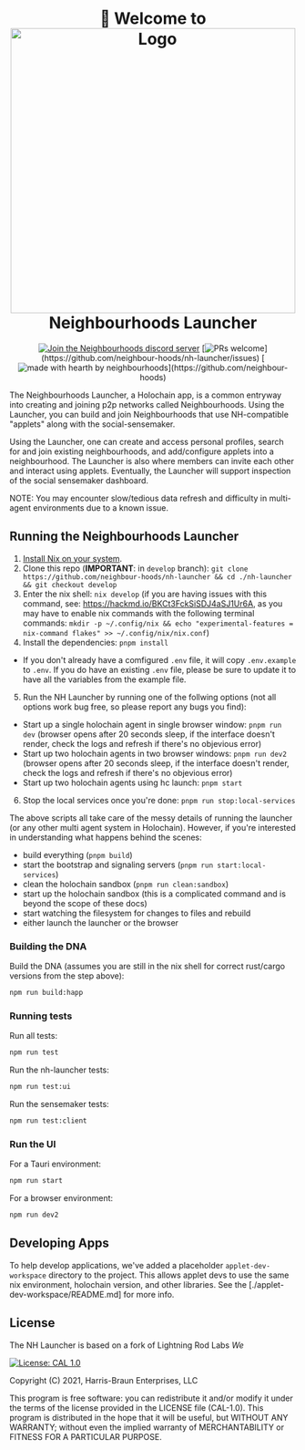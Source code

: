 <h1 align="center">
  <div>👋 Welcome to</div>
  <img src="https://neighbourhoods.network/visual-assets/nh-white-banner.png" alt="Logo" width="500">
  <div>Neighbourhoods Launcher</div>
</h1>

<div align="center">

[![Join the Neighbourhoods discord server](https://img.shields.io/discord/854211588184735774.svg?label=&logo=discord&logoColor=ffffff&color=5865F2)](https://discord.gg/neighbourhoods)
[![PRs welcome](https://img.shields.io/badge/PRs-welcome-ff69b4.svg?)](https://github.com/neighbour-hoods/nh-launcher/issues)
[![made with hearth by neighbourhoods](https://img.shields.io/badge/made%20with%20%E2%99%A5%20-cc14cc.svg?)](https://github.com/neighbour-hoods)

</div>

The Neighbourhoods Launcher, a Holochain app, is a common entryway into creating and joining p2p networks called Neighbourhoods. Using the Launcher, you can build and join Neighbourhoods that use NH-compatible "applets" along with the social-sensemaker. 

Using the Launcher, one can create and access personal profiles, search for and join existing neighbourhoods, and add/configure applets into a neighbourhood. The Launcher is also where members can invite each other and interact using applets. Eventually, the Launcher will support inspection of the social sensemaker dashboard. 

NOTE: You may encounter slow/tedious data refresh and difficulty in multi-agent environments due to a known issue.  

## Running the Neighbourhoods Launcher

1. [Install Nix on your system](https://nixos.org/download#download-nix).
2. Clone this repo (**IMPORTANT**: in `develop` branch): `git clone https://github.com/neighbour-hoods/nh-launcher && cd ./nh-launcher && git checkout develop`
3. Enter the nix shell: `nix develop` (if you are having issues with this command, see: https://hackmd.io/BKCt3FckSiSDJ4aSJ1Ur6A, as you may have to enable nix commands with the following terminal commands: `mkdir -p ~/.config/nix && echo "experimental-features = nix-command flakes" >> ~/.config/nix/nix.conf`)
4. Install the dependencies: `pnpm install`
  - If you don't already have a comfigured `.env` file, it will copy `.env.example` to `.env`. If you do have an existing `.env` file, please be sure to update it to have all the variables from the example file.
5. Run the NH Launcher by running one of the follwing options (not all options work bug free, so please report any bugs you find):
  - Start up a single holochain agent in single browser window: `pnpm run dev` (browser opens after 20 seconds sleep, if the interface doesn't render, check the logs and refresh if there's no objevious error)
  - Start up two holochain agents in two browser windows: `pnpm run dev2` (browser opens after 20 seconds sleep, if the interface doesn't render, check the logs and refresh if there's no objevious error)
  - Start up two holochain agents using hc launch: `pnpm start`
6. Stop the local services once you're done: `pnpm run stop:local-services`

The above scripts all take care of the messy details of running the launcher (or any other multi agent system in Holochain). However, if you're interested in understanding what happens behind the scenes:
- build everything (`pnpm build`)
- start the bootstrap and signaling servers (`pnpm run start:local-services`)
- clean the holochain sandbox (`pnpm run clean:sandbox`)
- start up the holochain sandbox (this is a complicated command and is beyond the scope of these docs)
- start watching the filesystem for changes to files and rebuild
- either launch the launcher or the browser

### Building the DNA

Build the DNA (assumes you are still in the nix shell for correct rust/cargo versions from the step above):

```bash
npm run build:happ
```

### Running tests

Run all tests:
```bash
npm run test
```

Run the nh-launcher tests:
```bash
npm run test:ui
```

Run the sensemaker tests:
```bash
npm run test:client
```

### Run the UI

For a Tauri environment:
``` bash
npm run start
```

For a browser environment:
``` bash
npm run dev2
```

## Developing Apps

To help develop applications, we've added a placeholder `applet-dev-workspace` directory to the project. This allows applet devs to use the same nix environment, holochain version, and other libraries. See the [./applet-dev-workspace/README.md] for more info.

## License

The NH Launcher is based on a fork of Lightning Rod Labs *We*

[![License: CAL 1.0](https://img.shields.io/badge/License-CAL%201.0-blue.svg)](https://github.com/holochain/cryptographic-autonomy-license)

  Copyright (C) 2021, Harris-Braun Enterprises, LLC

This program is free software: you can redistribute it and/or modify it under the terms of the license
provided in the LICENSE file (CAL-1.0).  This program is distributed in the hope that it will be useful,
but WITHOUT ANY WARRANTY; without even the implied warranty of MERCHANTABILITY or FITNESS FOR A PARTICULAR PURPOSE.
